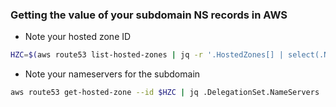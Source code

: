 ### Getting the value of your subdomain NS records in AWS

 - Note your hosted zone ID

```bash
HZC=$(aws route53 list-hosted-zones | jq -r '.HostedZones[] | select(.Name=="subdomain.example.com.") | .Id' | tee /dev/stderr)

```

  - Note your nameservers for the subdomain

```bash
aws route53 get-hosted-zone --id $HZC | jq .DelegationSet.NameServers
```
